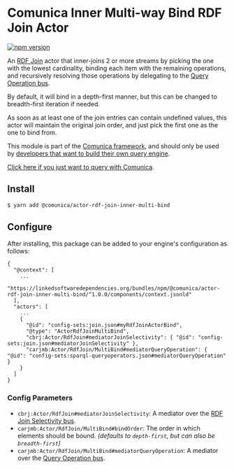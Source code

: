 # Comunica Inner Multi-way Bind RDF Join Actor

[![npm version](https://badge.fury.io/js/%40comunica%2Factor-rdf-join-inner-multi-bind.svg)](https://www.npmjs.com/package/@comunica/actor-rdf-join-inner-multi-bind)

An [RDF Join](https://github.com/comunica/comunica/tree/master/packages/bus-rdf-join) actor that inner-joins 2 or more streams
by picking the one with the lowest cardinality,
binding each item with the remaining operations,
and recursively resolving those operations by delegating to the [Query Operation bus](https://github.com/comunica/comunica/tree/master/packages/bus-query-operation).

By default, it will bind in a depth-first manner, but this can be changed to breadth-first iteration if needed.

As soon as at least one of the join entries can contain undefined values,
this actor will maintain the original join order,
and just pick the first one as the one to bind from.

This module is part of the [Comunica framework](https://github.com/comunica/comunica),
and should only be used by [developers that want to build their own query engine](https://comunica.dev/docs/modify/).

[Click here if you just want to query with Comunica](https://comunica.dev/docs/query/).

## Install

```bash
$ yarn add @comunica/actor-rdf-join-inner-multi-bind
```

## Configure

After installing, this package can be added to your engine's configuration as follows:
```text
{
  "@context": [
    ...
    "https://linkedsoftwaredependencies.org/bundles/npm/@comunica/actor-rdf-join-inner-multi-bind/^1.0.0/components/context.jsonld"  
  ],
  "actors": [
    ...
    {
      "@id": "config-sets:join.json#myRdfJoinActorBind",
      "@type": "ActorRdfJoinMultiBind",
      "cbrj:Actor/RdfJoin#mediatorJoinSelectivity": { "@id": "config-sets:join.json#mediatorJoinSelectivity" },
      "carjmb:Actor/RdfJoin/MultiBind#mediatorQueryOperation": { "@id": "config-sets:sparql-queryoperators.json#mediatorQueryOperation" }
    }
  ]
}
```

### Config Parameters

* `cbrj:Actor/RdfJoin#mediatorJoinSelectivity`: A mediator over the [RDF Join Selectivity bus](https://github.com/comunica/comunica/tree/master/packages/bus-rdf-join-selectivity).
* `carjmb:Actor/RdfJoin/MultiBind#bindOrder`: The order in which elements should be bound. _(defaults to `depth-first`, but can also be `breadth-first`)_
* `carjmb:Actor/RdfJoin/MultiBind#mediatorQueryOperation`: A mediator over the [Query Operation bus](https://github.com/comunica/comunica/tree/master/packages/bus-query-operation).
